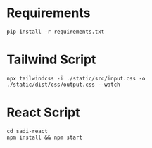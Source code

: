 # Requirements

```pip install -r requirements.txt```

# Tailwind Script

```npx tailwindcss -i ./static/src/input.css -o ./static/dist/css/output.css --watch```

# React Script
```
cd sadi-react
npm install && npm start 
```

